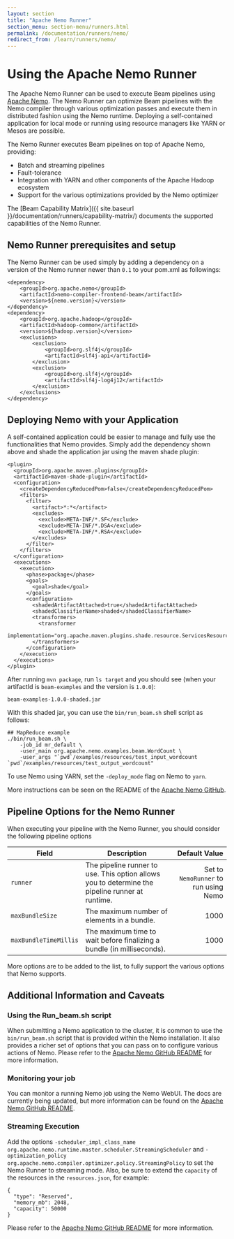 ```yaml
---
layout: section
title: "Apache Nemo Runner"
section_menu: section-menu/runners.html
permalink: /documentation/runners/nemo/
redirect_from: /learn/runners/nemo/
---
```

<!--
Licensed under the Apache License, Version 2.0 (the "License");
you may not use this file except in compliance with the License.
You may obtain a copy of the License at

http://www.apache.org/licenses/LICENSE-2.0

Unless required by applicable law or agreed to in writing, software
distributed under the License is distributed on an "AS IS" BASIS,
WITHOUT WARRANTIES OR CONDITIONS OF ANY KIND, either express or implied.
See the License for the specific language governing permissions and
limitations under the License.
-->
# Using the Apache Nemo Runner

The Apache Nemo Runner can be used to execute Beam pipelines using [Apache Nemo](http://nemo.apache.org).
The Nemo Runner can optimize Beam pipelines with the Nemo compiler through various optimization passes
and execute them in distributed fashion using the Nemo runtime. Deploying a self-contained application
for local mode or running using resource managers like YARN or Mesos are possible.

The Nemo Runner executes Beam pipelines on top of Apache Nemo, providing:

* Batch and streaming pipelines
* Fault-tolerance
* Integration with YARN and other components of the Apache Hadoop ecosystem
* Support for the various optimizations provided by the Nemo optimizer

The [Beam Capability Matrix]({{ site.baseurl }}/documentation/runners/capability-matrix/) documents the
supported capabilities of the Nemo Runner.

## Nemo Runner prerequisites and setup

The Nemo Runner can be used simply by adding a dependency on a version of the Nemo runner newer than `0.1`
to your pom.xml as followings:

```
<dependency>
    <groupId>org.apache.nemo</groupId>
    <artifactId>nemo-compiler-frontend-beam</artifactId>
    <version>${nemo.version}</version>
</dependency>
<dependency>
    <groupId>org.apache.hadoop</groupId>
    <artifactId>hadoop-common</artifactId>
    <version>${hadoop.version}</version>
    <exclusions>
        <exclusion>
            <groupId>org.slf4j</groupId>
            <artifactId>slf4j-api</artifactId>
        </exclusion>
        <exclusion>
            <groupId>org.slf4j</groupId>
            <artifactId>slf4j-log4j12</artifactId>
        </exclusion>
    </exclusions>
</dependency>
```

## Deploying Nemo with your Application

A self-contained application could be easier to manage and fully use the functionalities that Nemo provides.
Simply add the dependency shown above and shade the application jar using the maven shade plugin:

```
<plugin>
  <groupId>org.apache.maven.plugins</groupId>
  <artifactId>maven-shade-plugin</artifactId>
  <configuration>
    <createDependencyReducedPom>false</createDependencyReducedPom>
    <filters>
      <filter>
        <artifact>*:*</artifact>
        <excludes>
          <exclude>META-INF/*.SF</exclude>
          <exclude>META-INF/*.DSA</exclude>
          <exclude>META-INF/*.RSA</exclude>
        </excludes>
      </filter>
    </filters>
  </configuration>
  <executions>
    <execution>
      <phase>package</phase>
      <goals>
        <goal>shade</goal>
      </goals>
      <configuration>
        <shadedArtifactAttached>true</shadedArtifactAttached>
        <shadedClassifierName>shaded</shadedClassifierName>
        <transformers>
          <transformer
            implementation="org.apache.maven.plugins.shade.resource.ServicesResourceTransformer"/>
        </transformers>
      </configuration>
    </execution>
  </executions>
</plugin>
```

After running `mvn package`, run `ls target` and you should see (when your artifactId is `beam-examples`
and the version is `1.0.0`):

```
beam-examples-1.0.0-shaded.jar
```

With this shaded jar, you can use the `bin/run_beam.sh` shell script as follows:

```
## MapReduce example
./bin/run_beam.sh \
    -job_id mr_default \
    -user_main org.apache.nemo.examples.beam.WordCount \
    -user_args "`pwd`/examples/resources/test_input_wordcount `pwd`/examples/resources/test_output_wordcount"
```

To use Nemo using YARN, set the `-deploy_mode` flag on Nemo to `yarn`. 

More instructions can be seen on the README of the [Apache Nemo GitHub](https://github.com/apache/incubator-nemo).

## Pipeline Options for the Nemo Runner

When executing your pipeline with the Nemo Runner, you should consider the following pipeline options

| Field       | Description           | Default Value  |
| ------------- |---------------| -----:|
| `runner`      | The pipeline runner to use. This option allows you to determine the pipeline runner at runtime. | Set to `NemoRunner` to run using Nemo |
| `maxBundleSize`      | The maximum number of elements in a bundle. |   1000 |
| `maxBundleTimeMillis` | The maximum time to wait before finalizing a bundle (in milliseconds). |   1000 |

More options are to be added to the list, to fully support the various options that Nemo supports.

## Additional Information and Caveats

### Using the Run_beam.sh script

When submitting a Nemo application to the cluster, it is common to use the `bin/run_beam.sh` script that is
provided within the Nemo installation. It also provides a richer set of options that you can pass on to
configure various actions of Nemo. Please refer to the
[Apache Nemo GitHub README](https://github.com/apache/incubator-nemo) for more information.

### Monitoring your job

You can monitor a running Nemo job using the Nemo WebUI. The docs are currently being updated, but more
information can be found on the [Apache Nemo GitHub README](https://github.com/apache/incubator-nemo).

### Streaming Execution

Add the options `-scheduler_impl_class_name org.apache.nemo.runtime.master.scheduler.StreamingScheduler`
and `-optimization_policy org.apache.nemo.compiler.optimizer.policy.StreamingPolicy` to set the Nemo Runner
to streaming mode.
Also, be sure to extend the `capacity` of the resources in the `resources.json`, for example:

```
{
  "type": "Reserved",
  "memory_mb": 2048,
  "capacity": 50000
}
```

Please refer to the [Apache Nemo GitHub README](https://github.com/apache/incubator-nemo) for more information.
